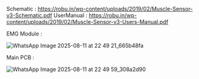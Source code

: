 Schematic : https://robu.in/wp-content/uploads/2019/02/Muscle-Sensor-v3-Schematic.pdf
UserManual : https://robu.in/wp-content/uploads/2019/02/Muscle-Sensor-v3-Users-Manual.pdf

EMG Module : 

![WhatsApp Image 2025-08-11 at 22 49 21_665b48fa](https://github.com/user-attachments/assets/445c8800-5d99-4b35-bae3-1898a69be9fb)

Main PCB :

![WhatsApp Image 2025-08-11 at 22 49 59_308a2d90](https://github.com/user-attachments/assets/295b5475-73f5-4dd4-90be-09b5dc21601a)
